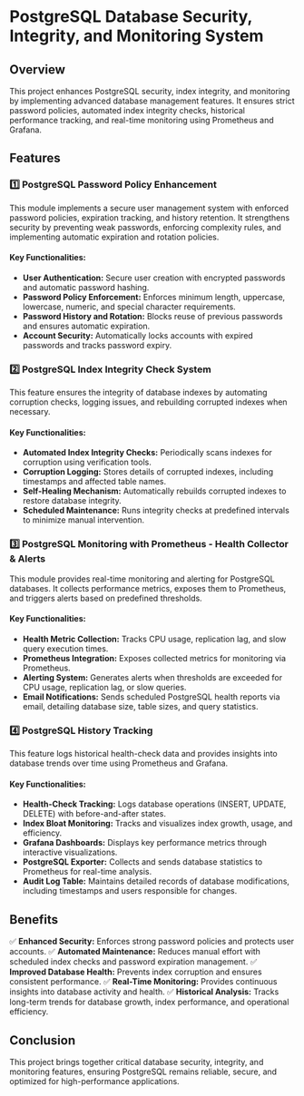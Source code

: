 # PostgreSQL Database Security, Integrity, and Monitoring System

## Overview
This project enhances PostgreSQL security, index integrity, and monitoring by implementing advanced database management features. It ensures strict password policies, automated index integrity checks, historical performance tracking, and real-time monitoring using Prometheus and Grafana.

## Features

### 1️⃣ PostgreSQL Password Policy Enhancement
This module implements a secure user management system with enforced password policies, expiration tracking, and history retention. It strengthens security by preventing weak passwords, enforcing complexity rules, and implementing automatic expiration and rotation policies.

#### Key Functionalities:
- **User Authentication:** Secure user creation with encrypted passwords and automatic password hashing.
- **Password Policy Enforcement:** Enforces minimum length, uppercase, lowercase, numeric, and special character requirements.
- **Password History and Rotation:** Blocks reuse of previous passwords and ensures automatic expiration.
- **Account Security:** Automatically locks accounts with expired passwords and tracks password expiry.

### 2️⃣ PostgreSQL Index Integrity Check System
This feature ensures the integrity of database indexes by automating corruption checks, logging issues, and rebuilding corrupted indexes when necessary.

#### Key Functionalities:
- **Automated Index Integrity Checks:** Periodically scans indexes for corruption using verification tools.
- **Corruption Logging:** Stores details of corrupted indexes, including timestamps and affected table names.
- **Self-Healing Mechanism:** Automatically rebuilds corrupted indexes to restore database integrity.
- **Scheduled Maintenance:** Runs integrity checks at predefined intervals to minimize manual intervention.

### 3️⃣ PostgreSQL Monitoring with Prometheus - Health Collector & Alerts
This module provides real-time monitoring and alerting for PostgreSQL databases. It collects performance metrics, exposes them to Prometheus, and triggers alerts based on predefined thresholds.

#### Key Functionalities:
- **Health Metric Collection:** Tracks CPU usage, replication lag, and slow query execution times.
- **Prometheus Integration:** Exposes collected metrics for monitoring via Prometheus.
- **Alerting System:** Generates alerts when thresholds are exceeded for CPU usage, replication lag, or slow queries.
- **Email Notifications:** Sends scheduled PostgreSQL health reports via email, detailing database size, table sizes, and query statistics.

### 4️⃣ PostgreSQL History Tracking
This feature logs historical health-check data and provides insights into database trends over time using Prometheus and Grafana.

#### Key Functionalities:
- **Health-Check Tracking:** Logs database operations (INSERT, UPDATE, DELETE) with before-and-after states.
- **Index Bloat Monitoring:** Tracks and visualizes index growth, usage, and efficiency.
- **Grafana Dashboards:** Displays key performance metrics through interactive visualizations.
- **PostgreSQL Exporter:** Collects and sends database statistics to Prometheus for real-time analysis.
- **Audit Log Table:** Maintains detailed records of database modifications, including timestamps and users responsible for changes.

## Benefits
✅ **Enhanced Security:** Enforces strong password policies and protects user accounts.
✅ **Automated Maintenance:** Reduces manual effort with scheduled index checks and password expiration management.
✅ **Improved Database Health:** Prevents index corruption and ensures consistent performance.
✅ **Real-Time Monitoring:** Provides continuous insights into database activity and health.
✅ **Historical Analysis:** Tracks long-term trends for database growth, index performance, and operational efficiency.

## Conclusion
This project brings together critical database security, integrity, and monitoring features, ensuring PostgreSQL remains reliable, secure, and optimized for high-performance applications.

